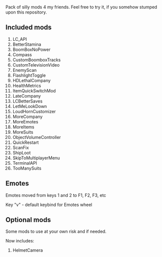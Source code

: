 Pack of silly mods 4 my friends. Feel free to try it, if you somehow stumped upon this repository. 

## Included mods
1. LC_API
1. BetterStamina
1. BoomBoxNoPower
1. Compass
1. CustomBoomboxTracks
1. CustomTelevisionVideo
1. EnemyScan
1. FlashlightToggle
1. HDLethalCompany
1. HealthMetrics
1. ItemQuickSwitchMod
1. LateCompany
1. LCBetterSaves
1. LetMeLookDown
1. LoudHornCustomizer
1. MoreCompany
1. MoreEmotes
1. MoreItems
1. MoreSuits
1. ObjectVolumeController
1. QuickRestart
1. ScanFix
1. ShipLoot
1. SkipToMultiplayerMenu
1. TerminalAPI
1. TooManySuits


## Emotes
Emotes moved from keys 1 and 2 to F1, F2, F3, etc

Key "v" - default keybind for Emotes wheel

## Optional mods
Some mods to use at your own risk and if needed.

Now includes:
1. HelmetCamera